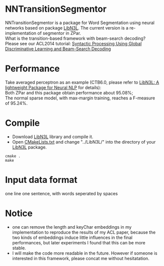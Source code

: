 NNTransitionSegmentor
======
NNTransitionSegmentor is a package for Word Segmentation using neural networks based on package [LibN3L](https://github.com/SUTDNLP/LibN3L). 
The current version is a re-implementation of segmentor in ZPar.  
What is the transition-based framework with beam-search decoding? Please see our ACL2014 tutorial: [Syntactic Processing Using Global Discriminative Learning and Beam-Search Decoding](http://ir.hit.edu.cn/~mszhang/yue&meishan&ting[T8].pdf) 

Performance
======
Take averaged perceptron as an example (CTB6.0, please refer to [LibN3L: A lightweight Package for Neural NLP](https://github.com/SUTDNLP/LibN3L/blob/master/description\(expect%20for%20lrec2016\).pdf) for details):  
Both ZPar and this package obtain performance about 95.08%;  
The normal sparse model, with max-margin training, reaches a F-measure of 95.24%.  

Compile
======
* Download [LibN3L](https://github.com/SUTDNLP/LibN3L) library and compile it. 
* Open [CMakeLists.txt](CMakeLists.txt) and change "../LibN3L/" into the directory of your [LibN3L](https://github.com/SUTDNLP/LibN3L) package.  

`cmake .`  
`make`  

Input data format 
======
one line one sentence, with words seperated by spaces  

Notice
======
* one can remove the length and keyChar embeddings in my implementation to reproduce the results of my ACL paper,
because the two kinds of embeddings induce little influences in the final performances, but later experiments I found that this can be more stable.  
* I will make the code more readable in the future. However if someone is interested in this framework, please concat me without hesitatation. 

